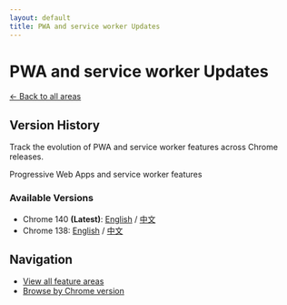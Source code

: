 ```yaml
---
layout: default
title: PWA and service worker Updates
---
```


# PWA and service worker Updates

[← Back to all areas](../index.html)

## Version History

Track the evolution of PWA and service worker features across Chrome releases.

Progressive Web Apps and service worker features

### Available Versions

- Chrome 140 **(Latest)**: [English](./chrome-140-en.html) / [中文](./chrome-140-zh.html)
- Chrome 138: [English](./chrome-138-en.html) / [中文](./chrome-138-zh.html)

## Navigation

- [View all feature areas](../index.html)
- [Browse by Chrome version](../../versions/index.html)
